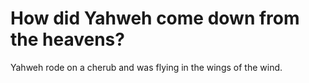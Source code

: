 # How did Yahweh come down from the heavens?

Yahweh rode on a cherub and was flying in the wings of the wind.
